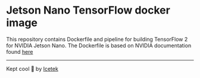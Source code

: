 # Jetson Nano TensorFlow docker image

This repository contains Dockerfile and pipeline for building TensorFlow 2 for NVIDIA Jetson Nano. The Dockerfile is based on NVIDIA documentation found [here](https://docs.nvidia.com/deeplearning/frameworks/install-tf-jetson-platform/index.html)

---

Kept cool &#x1f9ca; by [Icetek](https://icetek.io/) 